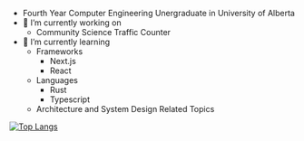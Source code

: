 - Fourth Year Computer Engineering Unergraduate in University of Alberta 
- 🔭 I’m currently working on
  - Community Science Traffic Counter
- 🌱 I’m currently learning
  - Frameworks
    - Next.js
    - React
  - Languages
    - Rust
    - Typescript
  - Architecture and System Design Related Topics

[![Top Langs](https://github-readme-stats.vercel.app/api/top-langs/?username=Dekr0&layout=compact&theme=github_dark)](https://github.com/anuraghazra/github-readme-stats)
 

